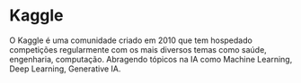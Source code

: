 # Kaggle
O Kaggle é uma comunidade criado em 2010 que tem hospedado competições regularmente com os mais diversos temas como saúde, engenharia, computação. Abragendo tópicos na IA como Machine Learning, Deep Learning, Generative IA.
